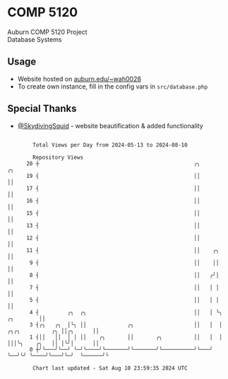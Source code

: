 # COMP 5120
Auburn COMP 5120 Project  
Database Systems

## Usage
- Website hosted on [auburn.edu/~wah0028](https://webhome.auburn.edu/~wah0028/)
- To create own instance, fill in the config vars in `src/database.php`

## Special Thanks
- [@SkydivingSquid](https://github.com/SkydivingSquid) - website beautification & added functionality

```

        Total Views per Day from 2024-05-13 to 2024-08-10

        Repository Views
      20 ┼                                                 ╭╮                                    ╭╮
      19 ┤                                                 ││                                    ││
      17 ┤                                                 ││                                    ││
      16 ┤                                                 ││                                    ││
      15 ┤                                                 ││                                    ││
      13 ┤                                                 ││                                    ││
      12 ┤                                                 ││                                    ││
      11 ┤                                                 ││    ╭╮                              ││
       9 ┤                                                 ││    ││                              ││
       8 ┤                                                 ││   ╭╯│                              ││
       7 ┤                                                 ││   │ │                              ││
       5 ┤                                                 ││   │ │                              ││
       4 ┤         ╭╮  ╭╮                                  ││   │ ╰╮                   ╭╮        ││
       3 ┤╭╮   ╭╮  │╰╮ ││             ╭╮                   ││   │  │  ╭╮╭╮          ╭╮ ││╭╮      ││
       1 ┤││   ││  │ │ ││    ╭╮       ││       ╭╮          ││   │  │  │││╰╮    ╭╮   ││ │╰╯│      ││
       0 ┼╯╰───╯╰──╯ ╰─╯╰────╯╰───────╯╰───────╯╰──────────╯╰───╯  ╰──╯╰╯ ╰────╯╰───╯╰─╯  ╰──────╯╰

        Chart last updated - Sat Aug 10 23:59:35 2024 UTC
        
```

